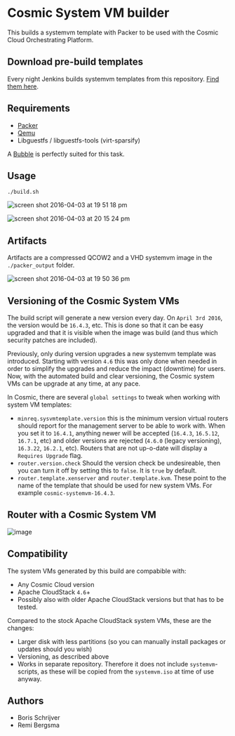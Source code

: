# Cosmic System VM builder
This builds a systemvm template with Packer to be used with the Cosmic Cloud Orchestrating Platform.

## Download pre-build templates
Every night Jenkins builds systemvm templates from this repository. [Find them here](https://beta-jenkins.mcc.schubergphilis.com/job/cosmic-systemvm/job/packer-build/).

## Requirements
- [Packer](http://packer.io)
- [Qemu](http://wiki.qemu.org/Main_Page)
- Libguestfs / libguestfs-tools (virt-sparsify)

A [Bubble](https://github.com/MissionCriticalCloud/bubble-blueprint) is perfectly suited for this task.

## Usage
`./build.sh`

![screen shot 2016-04-03 at 19 51 18 pm](https://cloud.githubusercontent.com/assets/1630096/14233892/95dfcde2-f9d5-11e5-8619-72055519a657.png)

![screen shot 2016-04-03 at 20 15 24 pm](https://cloud.githubusercontent.com/assets/1630096/14234036/e0621bc4-f9d8-11e5-9a2e-dbde2ec233b9.png)

## Artifacts
Artifacts are a compressed QCOW2 and a VHD systemvm image in the `./packer_output` folder.

![screen shot 2016-04-03 at 19 50 36 pm](https://cloud.githubusercontent.com/assets/1630096/14233897/bedc461c-f9d5-11e5-80e3-9d5f069efbbf.png)

## Versioning of the Cosmic System VMs
The build script will generate a new version every day. On `April 3rd 2016`, the version would be `16.4.3`, etc. This is done so that it can be easy upgraded and that it is visible when the image was build (and thus which security patches are included).

Previously, only during version upgrades a new systemvm template was introduced. Starting with version `4.6` this was only done when needed in order to simplify the upgrades and reduce the impact (downtime) for users. Now, with the automated build and clear versioning, the Cosmic system VMs can be upgrade at any time, at any pace.

In Cosmic, there are several `global settings` to tweak when working with system VM templates:
- `minreq.sysvmtemplate.version` this is the minimum version virtual routers should report for the management server to be able to work with. When you set it to `16.4.1`, anything newer will be accepted (`16.4.3`, `16.5.12`, `16.7.1`, etc) and older versions are rejected (`4.6.0` (legacy versioning), `16.3.22`, `16.2.1`, etc). Routers that are not up-o-date will display a `Requires Upgrade` flag.
- `router.version.check` Should the version check be undesireable, then you can turn it off by setting this to `false`. It is `true` by default.
- `router.template.xenserver` and `router.template.kvm`. These point to the name of the template that should be used for new system VMs. For example `cosmic-systemvm-16.4.3`.

## Router with a Cosmic System VM
![image](https://cloud.githubusercontent.com/assets/1630096/14233812/06d8512a-f9d3-11e5-93bb-dff8cb490d07.png)

## Compatibility
The system VMs generated by this build are compabible with:
- Any Cosmic Cloud version
- Apache CloudStack `4.6`+
- Possibly also with older Apache CloudStack versions but that has to be tested.

Compared to the stock Apache CloudStack system VMs, these are the changes:
- Larger disk with less partitions (so you can manually install packages or updates should you wish)
- Versioning, as described above
- Works in separate repository. Therefore it does not include `systemvm`-scripts, as these will be copied from the `systemvm.iso` at time of use anyway.

## Authors
- Boris Schrijver
- Remi Bergsma
